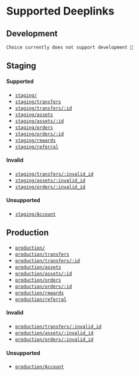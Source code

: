 # Supported Deeplinks

<h2>Development</h2>

`Choice currently does not support development 🚧`

<h2>Staging</h2>

<h4>Supported</h4>

* [`staging/`](https://retail-staging.kingdomtrust.com/)
* [`staging/transfers`](https://retail-staging.kingdomtrust.com/transfers)
* [`staging/transfers/:id`](https://retail-staging.kingdomtrust.com/transfers/437)
* [`staging/assets`](https://retail-staging.kingdomtrust.com/assets)
* [`staging/assets/:id`](https://retail-staging.kingdomtrust.com/assets/btc-crypto)
* [`staging/orders`](https://retail-staging.kingdomtrust.com/orders)
* [`staging/orders/:id`](https://retail-staging.kingdomtrust.com/orders/36500)
* [`staging/rewards`](https://retail-staging.kingdomtrust.com/rewards)
* [`staging/referral`](https://retail-staging.kingdomtrust.com/referral?=example)

<h4>Invalid</h4>

* [`staging/transfers/:invalid_id`](https://retail-staging.kingdomtrust.com/transfers/asdf)
* [`staging/assets/:invalid_id`](https://retail-staging.kingdomtrust.com/assets/missing)
* [`staging/orders/:invalid_id`](https://retail-staging.kingdomtrust.com/orders/asdf)

<h4>Unsupported</h4>

* [`staging/Account`](https://retail-staging.kingdomtrust.com/Account/*)

<h2>Production</h2>

* [`production/`](https://choice-app.kingdomtrust.com/)
* [`production/transfers`](https://choice-app.kingdomtrust.com/transfers)
* [`production/transfers/:id`](https://choice-app.kingdomtrust.com/transfers/437)
* [`production/assets`](https://choice-app.kingdomtrust.com/assets)
* [`production/assets/:id`](https://choice-app.kingdomtrust.com/assets/btc-crypto)
* [`production/orders`](https://choice-app.kingdomtrust.com/orders)
* [`production/orders/:id`](https://choice-app.kingdomtrust.com/orders/36500)
* [`production/rewards`](https://choice-app.kingdomtrust.com/rewards)
* [`production/referral`](https://choice-app.kingdomtrust.com/referral?=example)

<h4>Invalid</h4>

* [`production/transfers/:invalid_id`](https://choice-app.kingdomtrust.com/transfers/asdf)
* [`production/assets/:invalid_id`](https://choice-app.kingdomtrust.com/assets/missing)
* [`production/orders/:invalid_id`](https://choice-app.kingdomtrust.com/orders/asdf)

<h4>Unsupported</h4>

* [`production/Account`](https://choice-app.kingdomtrust.com/Account/*)
